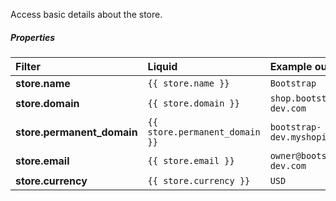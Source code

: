 Access basic details about the store.

##### Properties

| Filter | Liquid | Example output |
| :--- | :--- | :--- |
| **store.name** | `{{ store.name }}` | `Bootstrap` |
| **store.domain** | `{{ store.domain }}` | `shop.bootstrap-dev.com` |
| **store.permanent_domain** | `{{ store.permanent_domain }}` | `bootstrap-dev.myshopify.com` |
| **store.email** | `{{ store.email }}` | `owner@bootstrap-dev.com` |
| **store.currency** | `{{ store.currency }}` | `USD` |